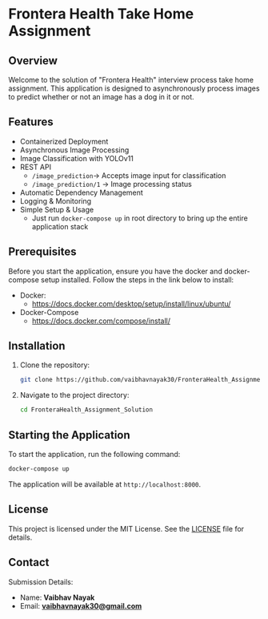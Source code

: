 # Frontera Health Take Home Assignment

## Overview
Welcome to the solution of "Frontera Health" interview process take home assignment. This application is designed to asynchronously process images to predict whether or not an image has a dog in it or not. 

## Features
- Containerized Deployment
- Asynchronous Image Processing
- Image Classification with YOLOv11
- REST API
    - ```/image_prediction```→ Accepts image input for classification
    - ```/image_prediction/1``` → Image processing status
- Automatic Dependency Management
- Logging & Monitoring
- Simple Setup & Usage
    - Just run ```docker-compose up``` in root directory to bring up the entire application stack

## Prerequisites
Before you start the application, ensure you have the docker and docker-compose setup installed. Follow the steps in the link below to install:
- Docker:
    - https://docs.docker.com/desktop/setup/install/linux/ubuntu/
- Docker-Compose
    - https://docs.docker.com/compose/install/

## Installation
1. Clone the repository:
    ```bash
    git clone https://github.com/vaibhavnayak30/FronteraHealth_Assignment_Solution.git
    ```
2. Navigate to the project directory:
    ```bash
    cd FronteraHealth_Assignment_Solution
    ```

## Starting the Application
To start the application, run the following command:
```bash
docker-compose up
```
The application will be available at `http://localhost:8000`.

## License
This project is licensed under the MIT License. See the [LICENSE](LICENSE) file for details.

## Contact
Submission Details:
- Name: **Vaibhav Nayak** 
- Email: **vaibhavnayak30@gmail.com**
